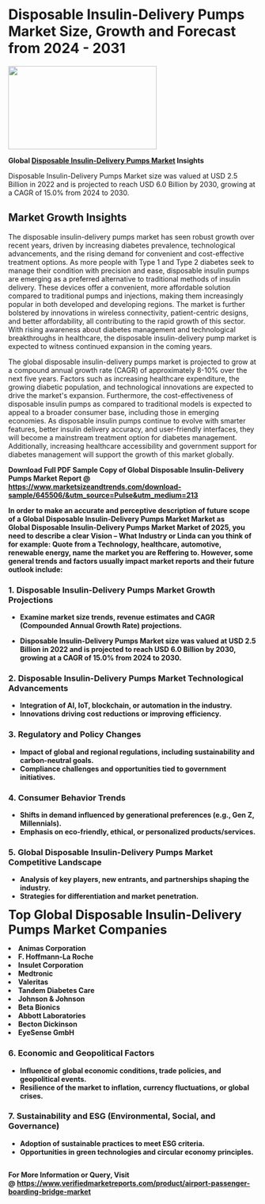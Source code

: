 <H1>Disposable Insulin-Delivery Pumps Market Size, Growth and Forecast from 2024 - 2031</H1><img class="aligncenter size-medium wp-image-584254" src="https://thirdeyenews.in/wp-content/uploads/2024/09/Global-Market-Research-300x168.jpeg" alt="" width="300" height="168" /><p><strong>Global&nbsp;<a href="https://www.marketsizeandtrends.com/download-sample/645506/&amp;utm_source=Pulse&amp;utm_medium=213">Disposable Insulin-Delivery Pumps Market</a> Insights</strong></p><p>Disposable Insulin-Delivery Pumps Market size was valued at USD 2.5 Billion in 2022 and is projected to reach USD 6.0 Billion by 2030, growing at a CAGR of 15.0% from 2024 to 2030.</p><p><h2>Market Growth Insights</h2> <p>The disposable insulin-delivery pumps market has seen robust growth over recent years, driven by increasing diabetes prevalence, technological advancements, and the rising demand for convenient and cost-effective treatment options. As more people with Type 1 and Type 2 diabetes seek to manage their condition with precision and ease, disposable insulin pumps are emerging as a preferred alternative to traditional methods of insulin delivery. These devices offer a convenient, more affordable solution compared to traditional pumps and injections, making them increasingly popular in both developed and developing regions. The market is further bolstered by innovations in wireless connectivity, patient-centric designs, and better affordability, all contributing to the rapid growth of this sector. With rising awareness about diabetes management and technological breakthroughs in healthcare, the disposable insulin-delivery pump market is expected to witness continued expansion in the coming years.</p> <p><strong></strong></p> <p>The global disposable insulin-delivery pumps market is projected to grow at a compound annual growth rate (CAGR) of approximately 8-10% over the next five years. Factors such as increasing healthcare expenditure, the growing diabetic population, and technological innovations are expected to drive the market's expansion. Furthermore, the cost-effectiveness of disposable insulin pumps as compared to traditional models is expected to appeal to a broader consumer base, including those in emerging economies. As disposable insulin pumps continue to evolve with smarter features, better insulin delivery accuracy, and user-friendly interfaces, they will become a mainstream treatment option for diabetes management. Additionally, increasing healthcare accessibility and government support for diabetes management will support the growth of this market globally.</p> <p><strong></p><p><span class=""><strong>Download Full PDF Sample Copy of Global Disposable Insulin-Delivery Pumps Market Report</strong> @ <a href="https://www.marketsizeandtrends.com/download-sample/645506/&amp;utm_source=Pulse&amp;utm_medium=213" target="_blank">https://www.marketsizeandtrends.com/download-sample/645506/&amp;utm_source=Pulse&amp;utm_medium=213</a></span></p><p>In order to make an accurate and perceptive description of future scope of a Global&nbsp;Disposable Insulin-Delivery Pumps Market Market as Global&nbsp;Disposable Insulin-Delivery Pumps Market Market of 2025, you need to describe a clear Vision &ndash; What Industry or Linda can you think of for example: Quote from a Technology, healthcare, automotive, renewable energy, name the market you are Reffering to. However, some general trends and factors usually impact market reports and their future outlook include:</p><h3>1.&nbsp;<strong>Disposable Insulin-Delivery Pumps Market Growth Projections</strong></h3><ul><li>Examine market size trends, revenue estimates and CAGR (Compounded Annual Growth Rate) projections.</li><li><p>Disposable Insulin-Delivery Pumps Market size was valued at USD 2.5 Billion in 2022 and is projected to reach USD 6.0 Billion by 2030, growing at a CAGR of 15.0% from 2024 to 2030.</p></li></ul><h3>2.&nbsp;<strong>Disposable Insulin-Delivery Pumps Market Technological Advancements</strong></h3><ul><li>Integration of AI, IoT, blockchain, or automation in the industry.</li><li>Innovations driving cost reductions or improving efficiency.</li></ul><h3>3.&nbsp;<strong>Regulatory and Policy Changes</strong></h3><ul><li>Impact of global and regional regulations, including sustainability and carbon-neutral goals.</li><li>Compliance challenges and opportunities tied to government initiatives.</li></ul><h3>4.&nbsp;<strong>Consumer Behavior Trends</strong></h3><ul><li>Shifts in demand influenced by generational preferences (e.g., Gen Z, Millennials).</li><li>Emphasis on eco-friendly, ethical, or personalized products/services.</li></ul><h3>5.&nbsp;<strong>Global Disposable Insulin-Delivery Pumps Market Competitive Landscape</strong></h3><ul><li>Analysis of key players, new entrants, and partnerships shaping the industry.</li><li>Strategies for differentiation and market penetration.</li></ul><p data-pm-slice="1 1 []"><span style="color: inherit; font-family: inherit; font-size: 25px;">Top Global Disposable Insulin-Delivery Pumps Market Companies</span></p><div class="" data-test-id=""><p><li>Animas Corporation</li><li> F. Hoffmann-La Roche</li><li> Insulet Corporation</li><li> Medtronic</li><li> Valeritas</li><li> Tandem Diabetes Care</li><li> Johnson & Johnson</li><li> Beta Bionics</li><li> Abbott Laboratories</li><li> Becton Dickinson</li><li> EyeSense GmbH</li></p></div><h3>6.&nbsp;<strong>Economic and Geopolitical Factors</strong></h3><ul><li>Influence of global economic conditions, trade policies, and geopolitical events.</li><li>Resilience of the market to inflation, currency fluctuations, or global crises.</li></ul><h3>7.&nbsp;<strong>Sustainability and ESG (Environmental, Social, and Governance)</strong></h3><ul><li>Adoption of sustainable practices to meet ESG criteria.</li><li>Opportunities in green technologies and circular economy principles.</li></ul><h2><strong style="font-size: 14px;">For More Information or Query, Visit @&nbsp;</strong><a style="background-color: #ffffff; font-size: 14px;" href="https://www.marketsizeandtrends.com/report/disposable-insulin-delivery-pumps-market/" target="_blank">https://www.verifiedmarketreports.com/product/airport-passenger-boarding-bridge-market</a></h2>

